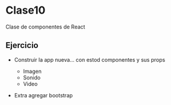 # Clase10
Clase de componentes de React

## Ejercicio
* Construir la app nueva... con estod componentes y sus props
    * Imagen
    * Sonido
    * Video

* Extra agregar bootstrap
